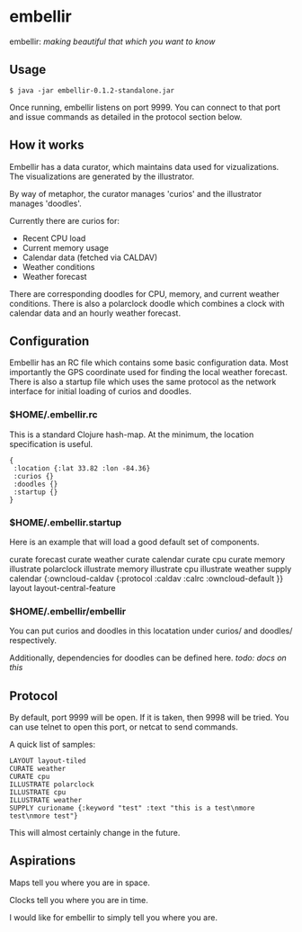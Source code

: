 # embellir

embellir: *making beautiful that which you want to know*


## Usage

    $ java -jar embellir-0.1.2-standalone.jar 

Once running, embellir listens on port 9999. You can connect to that port and
issue commands as detailed in the protocol section below.

## How it works

Embellir has a data curator, which maintains data used for vizualizations. The
visualizations are generated by the illustrator. 

By way of metaphor, the curator manages 'curios' and the illustrator manages 'doodles'.

Currently there are curios for:
* Recent CPU load
* Current memory usage
* Calendar data (fetched via CALDAV)
* Weather conditions
* Weather forecast

There are corresponding doodles for CPU, memory, and current weather
conditions. There is also a polarclock doodle which combines a clock with
calendar data and an hourly weather forecast.

## Configuration

Embellir has an RC file which contains some basic configuration data. Most
importantly the GPS coordinate used for finding the local weather forecast.
There is also a startup file which uses the same protocol as the network
interface for initial loading of curios and doodles.

### $HOME/.embellir.rc

This is a standard Clojure hash-map. At the minimum, the location specification
is useful.

	{
	 :location {:lat 33.82 :lon -84.36}
	 :curios {}
	 :doodles {}
	 :startup {}
	}

### $HOME/.embellir.startup

Here is an example that will load a good default set of components.

curate forecast
curate weather
curate calendar
curate cpu
curate memory
illustrate polarclock
illustrate memory
illustrate cpu
illustrate weather
supply calendar {:owncloud-caldav {:protocol :caldav :calrc :owncloud-default }}
layout layout-central-feature

### $HOME/.embellir/embellir

You can put curios and doodles in this locatation under curios/ and doodles/ respectively.

Additionally, dependencies for doodles can be defined here. *todo: docs on this*

## Protocol

By default, port 9999 will be open. If it is taken, then 9998 will be tried.
You can use telnet to open this port, or netcat to send commands.

A quick list of samples:

	LAYOUT layout-tiled
	CURATE weather 
	CURATE cpu
	ILLUSTRATE polarclock 
	ILLUSTRATE cpu 
	ILLUSTRATE weather 
	SUPPLY curioname {:keyword "test" :text "this is a test\nmore test\nmore test"}

This will almost certainly change in the future.

## Aspirations

Maps tell you where you are in space.

Clocks tell you where you are in time.

I would like for embellir to simply tell you where you are.


